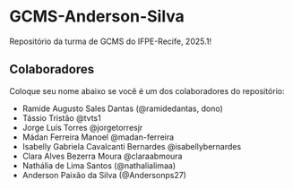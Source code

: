 # GCMS-Anderson-Silva
Repositório da turma de GCMS do IFPE-Recife, 2025.1!

## Colaboradores
Coloque seu nome abaixo se você é um dos colaboradores do repositório:
* Ramide Augusto Sales Dantas (@ramidedantas, dono)
* Tássio Tristão @tvts1
* Jorge Luís Torres @jorgetorresjr
* Mádan Ferreira Manoel @madan-ferreira
* Isabelly Gabriela Cavalcanti Bernardes @isabellybernardes
* Clara Alves Bezerra Moura @claraabmoura
* Nathália de Lima Santos (@nathalialimaa)
* Anderson Paixão da Silva (@Andersonps27)
